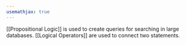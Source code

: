 ```yaml
---
usemathjax: true
---
```


[[Propositional Logic]] is used to create queries for searching in large databases.
[[Logical Operators]] are used to connect two statements.